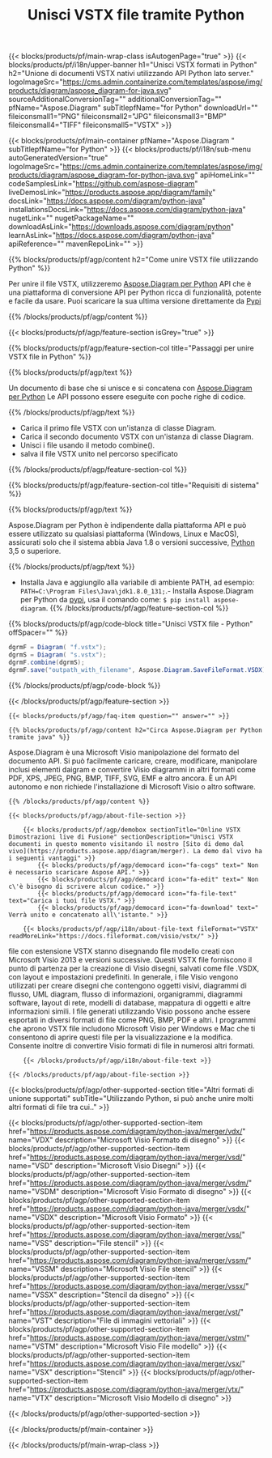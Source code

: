 ﻿---
title: Unisci VSTX file tramite Python 
weight: 230
url: /it/python-java/merger/vstx/ 
description: Python codice di esempio per combinare VSTX documenti all'interno di qualsiasi applicazione basata su Python. 
---
{{< blocks/products/pf/main-wrap-class isAutogenPage="true" >}}
{{< blocks/products/pf/i18n/upper-banner h1="Unisci VSTX formati in Python" h2="Unione di documenti VSTX nativi utilizzando API Python lato server." logoImageSrc="https://cms.admin.containerize.com/templates/aspose/img/products/diagram/aspose_diagram-for-java.svg" sourceAdditionalConversionTag="" additionalConversionTag="" pfName="Aspose.Diagram" subTitlepfName="for Python" downloadUrl="" fileiconsmall1="PNG" fileiconsmall2="JPG" fileiconsmall3="BMP" fileiconsmall4="TIFF" fileiconsmall5="VSTX" >}}

{{< blocks/products/pf/main-container pfName="Aspose.Diagram " subTitlepfName="for Python" >}}
{{< blocks/products/pf/i18n/sub-menu autoGeneratedVersion="true" logoImageSrc="https://cms.admin.containerize.com/templates/aspose/img/products/diagram/aspose_diagram-for-python-java.svg" apiHomeLink="" codeSamplesLink="https://github.com/aspose-diagram" liveDemosLink="https://products.aspose.app/diagram/family" docsLink="https://docs.aspose.com/diagram/python-java" installationsDocsLink="https://docs.aspose.com/diagram/python-java" nugetLink="" nugetPackageName="" downloadAsLink="https://downloads.aspose.com/diagram/python" learnAsLink="https://docs.aspose.com/diagram/python-java" apiReference="" mavenRepoLink="" >}}

{{% blocks/products/pf/agp/content h2="Come unire VSTX file utilizzando Python" %}}

 Per unire il file VSTX, utilizzeremo
 [Aspose.Diagram per Python](https://products.aspose.com/diagram/python-java/) 
 API che è una piattaforma di conversione API per Python ricca di funzionalità, potente e facile da usare. Puoi scaricare la sua ultima versione direttamente da
 [Pypi](https://pypi.org/project/aspose-diagram/) 

{{% /blocks/products/pf/agp/content %}}

{{< blocks/products/pf/agp/feature-section isGrey="true" >}}

{{% blocks/products/pf/agp/feature-section-col title="Passaggi per unire VSTX file in Python" %}}

{{% blocks/products/pf/agp/text %}}

 Un documento di base che si unisce e si concatena con
 [Aspose.Diagram per Python](https://products.aspose.com/diagram/python-java) 
 Le API possono essere eseguite con poche righe di codice.

{{% /blocks/products/pf/agp/text %}}

+ Carica il primo file VSTX con un'istanza di classe Diagram.
+ Carica il secondo documento VSTX con un'istanza di classe Diagram.
+ Unisci i file usando il metodo combine().
+ salva il file VSTX unito nel percorso specificato

{{% /blocks/products/pf/agp/feature-section-col %}}

{{% blocks/products/pf/agp/feature-section-col title="Requisiti di sistema" %}}

{{% blocks/products/pf/agp/text %}}

 Aspose.Diagram per Python è indipendente dalla piattaforma API e può essere utilizzato su qualsiasi piattaforma (Windows, Linux e MacOS), assicurati solo che il sistema abbia Java 1.8 o versioni successive, [Python](https://www.python.org/downloads/) 3,5 o superiore. 

{{% /blocks/products/pf/agp/text %}}

- Installa Java e aggiungilo alla variabile di ambiente PATH, ad esempio: <code>PATH=C:\Program Files\Java\jdk1.8.0_131;</code>.- Installa Aspose.Diagram per Python da <a href="https://pypi.org/project/aspose-diagram/">pypi</a>, usa il comando come: <code>$ pip install aspose-diagram</code>.
{{% /blocks/products/pf/agp/feature-section-col %}}

{{% blocks/products/pf/agp/code-block title="Unisci VSTX file - Python" offSpacer="" %}}

```cs
dgrmF = Diagram( "f.vstx");
dgrmS = Diagram( "s.vstx");
dgrmF.combine(dgrmS);
dgrmF.save("outpath_with_filename", Aspose.Diagram.SaveFileFormat.VSDX);  


```

{{% /blocks/products/pf/agp/code-block %}}

{{< /blocks/products/pf/agp/feature-section >}}

    {{< blocks/products/pf/agp/faq-item question="" answer="" >}}
 

<!-- aboutfile Starts -->

    {{% blocks/products/pf/agp/content h2="Circa Aspose.Diagram per Python tramite java" %}}

 Aspose.Diagram è una Microsoft Visio manipolazione del formato del documento API. Si può facilmente caricare, creare, modificare, manipolare inclusi elementi daigram e convertire Visio diagrammi in altri formati come PDF, XPS, JPEG, PNG, BMP, TIFF, SVG, EMF e altro ancora. È un API autonomo e non richiede l'installazione di Microsoft Visio o altro software.  



    {{% /blocks/products/pf/agp/content %}}

    {{< blocks/products/pf/agp/about-file-section >}}

        {{< blocks/products/pf/agp/demobox sectionTitle="Online VSTX Dimostrazioni live di Fusione" sectionDescription="Unisci VSTX documenti in questo momento visitando il nostro [Sito di demo dal vivo](https://products.aspose.app/diagram/merger). La demo dal vivo ha i seguenti vantaggi" >}}
            {{< blocks/products/pf/agp/democard icon="fa-cogs" text=" Non è necessario scaricare Aspose API." >}}
            {{< blocks/products/pf/agp/democard icon="fa-edit" text=" Non c\'è bisogno di scrivere alcun codice." >}}
            {{< blocks/products/pf/agp/democard icon="fa-file-text" text="Carica i tuoi file VSTX." >}}
            {{< blocks/products/pf/agp/democard icon="fa-download" text=" Verrà unito e concatenato all\'istante." >}}

        {{< blocks/products/pf/agp/i18n/about-file-text fileFormat="VSTX" readMoreLink="https://docs.fileformat.com/visio/vstx/" >}}
file con estensione VSTX stanno disegnando file modello creati con Microsoft Visio 2013 e versioni successive. Questi VSTX file forniscono il punto di partenza per la creazione di Visio disegni, salvati come file .VSDX, con layout e impostazioni predefiniti. In generale, i file Visio vengono utilizzati per creare disegni che contengono oggetti visivi, diagrammi di flusso, UML diagram, flusso di informazioni, organigrammi, diagrammi software, layout di rete, modelli di database, mappatura di oggetti e altre informazioni simili. I file generati utilizzando Visio possono anche essere esportati in diversi formati di file come PNG, BMP, PDF e altri. I programmi che aprono VSTX file includono Microsoft Visio per Windows e Mac che ti consentono di aprire questi file per la visualizzazione e la modifica. Consente inoltre di convertire Visio formati di file in numerosi altri formati. 


        {{< /blocks/products/pf/agp/i18n/about-file-text >}}

    {{< /blocks/products/pf/agp/about-file-section >}}

<!-- aboutfile Ends -->

{{< blocks/products/pf/agp/other-supported-section title="Altri formati di unione supportati" subTitle="Utilizzando Python, si può anche unire molti altri formati di file tra cui.." >}}

{{< blocks/products/pf/agp/other-supported-section-item href="https://products.aspose.com/diagram/python-java/merger/vdx/" name="VDX" description="Microsoft Visio Formato di disegno" >}}
{{< blocks/products/pf/agp/other-supported-section-item href="https://products.aspose.com/diagram/python-java/merger/vsd/" name="VSD" description="Microsoft Visio Disegni" >}}
{{< blocks/products/pf/agp/other-supported-section-item href="https://products.aspose.com/diagram/python-java/merger/vsdm/" name="VSDM" description="Microsoft Visio Formato di disegno" >}}
{{< blocks/products/pf/agp/other-supported-section-item href="https://products.aspose.com/diagram/python-java/merger/vsdx/" name="VSDX" description="Microsoft Visio Formato" >}}
{{< blocks/products/pf/agp/other-supported-section-item href="https://products.aspose.com/diagram/python-java/merger/vss/" name="VSS" description="File stencil" >}}
{{< blocks/products/pf/agp/other-supported-section-item href="https://products.aspose.com/diagram/python-java/merger/vssm/" name="VSSM" description="Microsoft Visio File stencil" >}}
{{< blocks/products/pf/agp/other-supported-section-item href="https://products.aspose.com/diagram/python-java/merger/vssx/" name="VSSX" description="Stencil da disegno" >}}
{{< blocks/products/pf/agp/other-supported-section-item href="https://products.aspose.com/diagram/python-java/merger/vst/" name="VST" description="File di immagini vettoriali" >}}
{{< blocks/products/pf/agp/other-supported-section-item href="https://products.aspose.com/diagram/python-java/merger/vstm/" name="VSTM" description="Microsoft Visio File modello" >}}
{{< blocks/products/pf/agp/other-supported-section-item href="https://products.aspose.com/diagram/python-java/merger/vsx/" name="VSX" description="Stencil" >}}
{{< blocks/products/pf/agp/other-supported-section-item href="https://products.aspose.com/diagram/python-java/merger/vtx/" name="VTX" description="Microsoft Visio Modello di disegno" >}}

{{< /blocks/products/pf/agp/other-supported-section >}}

{{< /blocks/products/pf/main-container >}}
    
{{< /blocks/products/pf/main-wrap-class >}}